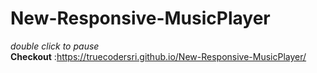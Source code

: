 # New-Responsive-MusicPlayer

*double click to pause*
<br>
**Checkout** :https://truecodersri.github.io/New-Responsive-MusicPlayer/

